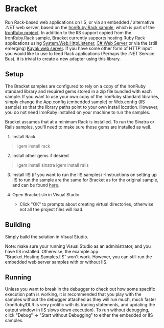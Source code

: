 Bracket
=============
Run Rack-based web applications on IIS, or via an embedded / alternative .NET web server,
based on the [IronRuby.Rack sample](http://github.com/ironruby/ironruby/tree/master/Merlin/Main/Hosts/IronRuby.Rack/), which is part of the [IronRuby project](http://github.com/ironruby/ironruby).
In addition to the IIS support copied from the IronRuby.Rack sample,
Bracket currently supports hosting Ruby Rack applications using [System.Web.HttpListener](http://www.paraesthesia.com/archive/2008/07/16/simplest-embedded-web-server-ever-with-httplistener.aspx), [C# Web Server](http://www.codeplex.com/webserver)
or via the (still emerging) [Kayak web server](http://runkayak.com/). If you have some other form of HTTP input
you would like to use to feed Rack applications (Perhaps the .NET Service Bus), it is trivial to create a new adapter using this library.

Setup
-----
The Bracket samples are configured to rely on a copy of the IronRuby standard library and required gems stored in a zip 
file bundled with each sample. If you want to use your own copy of the IronRuby standard libraries, simply
change the App.config (embedded sample) or Web.config (IIS sample) so that the library paths point to
your own install location. However, you do not need IronRuby installed on your machine to run the samples.

Bracket assumes that at a minimum Rack is installed. To run the Sinatra or Rails samples, you'll need to make sure
those gems are installed as well.

1. Install Rack
> igem install rack

2. Install other gems if desired
> igem install sinatra
> igem install rails

3. Install IIS (if you want to run the IIS samples)
	-Instructions on setting up IIS to run the sample are the same for Bracket as for the original sample,
	 and can be found [here](http://github.com/ironruby/ironruby/tree/master/Merlin/Main/Hosts/IronRuby.Rack/).

4. Open Bracket.sln in Visual Studio
   - Click "OK" to prompts about creating virtual directories, otherwise not 
     all the project files will load.

Building
--------
Simply build the solution in Visual Studio.

Note: make sure your running Visual Studio as an administrator, and you have
IIS installed. Otherwise, the example app "Bracket.Hosting.Samples.IIS" won't work. However,
you can still run the embedded web server samples with or without IIS.

Running
-------
Unless you want to break in the debugger to check out how some specific execution path
is working, it is recommended that you play with the samples without the debugger attached 
as they will run much, much faster (IronRuby/DLR is very prolific with its tracing statements, 
and updating the output window in IIS slows down execution). To run without debugging,
click "Debug" -> "Start without Debugging" to either the embedded or IIS samples.


